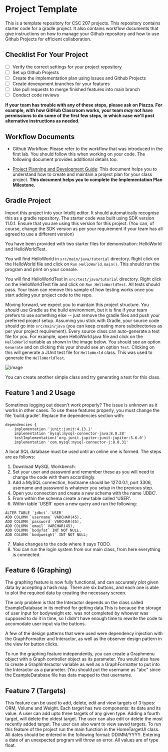 # Project Template

This is a template repository for CSC 207 projects. 
This repository contains starter code for a gradle project.
It also contains workflow documents that give instructions on how to manage your Github repository and how to use Github Projects for efficient collaboration.

## Checklist For Your Project
- [ ] Verify the correct settings for your project repository
- [ ] Set up Github Projects
- [ ] Create the implementation plan using issues and Github Projects
- [ ] Create deveopment branches for your features
- [ ] Use pull requests to merge finished features into main branch
- [ ] Conduct code reviews

**If your team has trouble with any of these steps, please ask on Piazza. For example, with how GitHub Classroom works, your team *may* not have permissions to do some of the first few steps, in which case we'll post alternative instructions as needed.**

## Workflow Documents

* Github Workflow: Please refer to the workflow that was introduced in the first lab. You should follow this when working on your code. The following document provides additional details too.

* [Project Planning and Development Guide](project_plan_dev.md): This document helps you to understand how to create and maintain a project plan for your class project. **This document helps you to complete the Implementation Plan Milestone.**

## Gradle Project
Import this project into your Intellij editor. It should automatically recognise this as a gradle repository.
The starter code was built using SDK version 11.0.1. Ensure that you are using this version for this project. (You can, of course, change the SDK version as per your requirement if your team has all agreed to use a different version)

You have been provided with two starter files for demonstration: HelloWorld and HelloWorldTest.

You will find HelloWorld in `src/main/java/tutorial` directory. Right click on the HelloWorld file and click on `Run HelloWorld.main()`.
This should run the program and print on your console.

You will find HelloWorldTest in `src/test/java/tutorial` directory. Right click on the HelloWorldTest file and click on `Run HelloWorldTest`.
All tests should pass. Your team can remove this sample of how testing works once you start adding your project code to the repo.

Moving forward, we expect you to maintain this project structure. You *should* use Gradle as the build environment, but it is fine if your team prefers to use something else -- just remove the gradle files and push your preferred project setup. Assuming you stick with Gradle, your source code should go into `src/main/java` (you can keep creating more subdirectories as per your project requirement). Every source class can auto-generate a test file for you. For example, open HelloWorld.java file and click on the `HelloWorld` variable as shown in the image below. You should see an option `Generate` and on clicking this your should see an option `Test`. Clicking on this will generate a JUnit test file for `HelloWorld` class. This was used to generate the `HelloWorldTest`.

![image](https://user-images.githubusercontent.com/5333020/196066655-d3c97bf4-fdbd-46b0-b6ae-aeb8dbcf351d.png)

You can create another simple class and try generating a test for this class.

## Feature 1 and 2 Usage
Sometimes logging out doesn't work properly? The issue is unknown as it works in other cases.
To use these features properly, you must change the file 'build.gradle'. Replace the dependencies section with:
```
dependencies {
    implementation 'junit:junit:4.13.1'
    implementation 'mysql:mysql-connector-java:8.0.28'
    testImplementation('org.junit.jupiter:junit-jupiter:5.6.0')
    implementation 'com.mysql:mysql-connector-j:8.0.31'
 ```
A local SQL database must be used until an online one is formed. The steps are as follows:
1) Download MySQL Workbench.
2) Set your user and password and remember these as you will need to change the code with them accordingly.
3) Add a MySQL connection, hostname should be 127.0.0.1, port 3306, username and password is whatever you setup in the previous step.
4) Open you connection and create a new schema with the name 'JDBC'.
5) From within the schema create a new table called 'USER'.
6) Within table 'USER' open a new query and run the following:
```
ALTER TABLE `jdbct`.`USER` 
ADD COLUMN `username` VARCHAR(45),
ADD COLUMN `password` VARCHAR(45),
ADD COLUMN `email` VARCHAR(45),
ADD COLUMN `bodyfat` INT NOT NULL,
ADD COLUMN `bodyweight` INT NOT NULL;
```
7) Make changes to the code where it says TODO. 
8) You can run the login system from our main class, from here everything is connected.

## Feature 6 (Graphing)
The graphing feature is now fully functional, and can accurately plot given data by accepting a hash map. There are six buttons, and each one is able to plot the required data by creating the necessary screen.

The only problem is that the Interactor depends on the class called ExampleDatabase in its method for getting data.This is because the storage of user input for bodyweight etc. was not completed by whoever was supposed to do it in time, so I didn't have enough time to rewrite the code to accomodate user input via the buttons.

 A few of the design patterns that were used were dependency injection with the GraphFormatter and Interactor, as well as the observer design pattern in the view for button clicks. 
 
 To run the graphing feature independently, you can create a Graphmenu object with a Graph controller object as its parameter. You would also have to create a GraphInteractor variable as well as a GraphFormatter to put into the Interactor as a parameter. (You should put the username as "abc" since the ExampleDatabase file has data mapped to that username.
 
 



## Feature 7 (Targets)
This feature can be used to add, delete, edit and view targets of 3 types: ORM, Volume and Weight. Each target has two components: its date and its value. A user can add upto three targets of any given type. Adding a fourth target, will delete the oldest target. The user can also edit or delete the most recently added target. The user can also want to view saved targets. 
To run this feature of the project run the main function in the HomeTargetUI class. All dates should be entered in the following format: DD/MM/YYYY. Entering a date of an unexpected program will throw an error. All values are of type float. 


